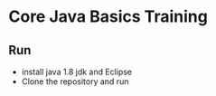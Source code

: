 # Core Java Basics Training

## Run

- install java 1.8 jdk and Eclipse
- Clone the repository and run




